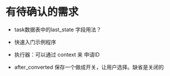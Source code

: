 # 有待确认的需求

- task数据表中的last_state 字段用法？

- 快速入门示例程序
- 执行器：可以通过 context 来 申请ID
 
- after_converted 保存一个做成开关，让用户选择。缺省是关闭的
